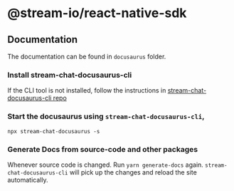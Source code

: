 # @stream-io/react-native-sdk

## Documentation

The documentation can be found in `docusaurus` folder.

### Install stream-chat-docusaurus-cli
If the CLI tool is not installed, follow the instructions in [stream-chat-docusaurus-cli repo](https://github.com/GetStream/stream-chat-docusaurus-cli#installation-and-using-the-cli)

### Start the docusaurus using `stream-chat-docusaurus-cli`,

```
npx stream-chat-docusaurus -s
```

### Generate Docs from source-code and other packages

Whenever source code is changed. Run `yarn generate-docs` again. 
`stream-chat-docusaurus-cli` will pick up the changes and reload the site automatically.

